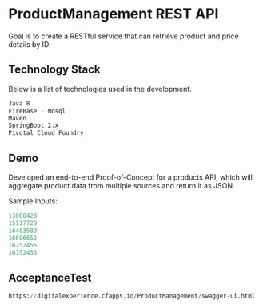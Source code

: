 # ProductManagement REST API

Goal is to create a RESTful service that can retrieve product and price details by ID.

## Technology Stack

Below is a list of technologies used in the development.

```bash
Java 8
FireBase - Nosql
Maven
SpringBoot 2.x
Pivotal Cloud Foundry
```

## Demo

Developed an end-to-end Proof-of-Concept for a products API,
which will aggregate product data from multiple sources and return it as JSON.

Sample Inputs:

```python
13860428
15117729
16483589
16696652
16752456
16752456
```

## AcceptanceTest

```python
https://digitalexperience.cfapps.io/ProductManagement/swagger-ui.html
```